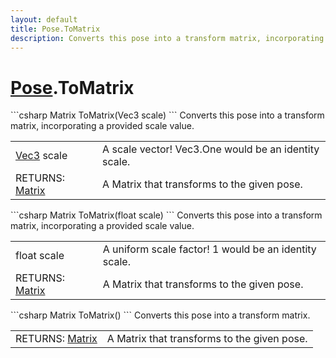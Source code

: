 ```yaml
---
layout: default
title: Pose.ToMatrix
description: Converts this pose into a transform matrix, incorporating a provided scale value.
---
```

# [Pose]({{site.url}}/Pages/StereoKit/Pose.html).ToMatrix

<div class='signature' markdown='1'>
```csharp
Matrix ToMatrix(Vec3 scale)
```
Converts this pose into a transform matrix, incorporating a provided scale value.
</div>

|  |  |
|--|--|
|[Vec3]({{site.url}}/Pages/StereoKit/Vec3.html) scale|A scale vector! Vec3.One would be an identity scale.|
|RETURNS: [Matrix]({{site.url}}/Pages/StereoKit/Matrix.html)|A Matrix that transforms to the given pose.|

<div class='signature' markdown='1'>
```csharp
Matrix ToMatrix(float scale)
```
Converts this pose into a transform matrix, incorporating a provided scale value.
</div>

|  |  |
|--|--|
|float scale|A uniform scale factor! 1 would be an identity scale.|
|RETURNS: [Matrix]({{site.url}}/Pages/StereoKit/Matrix.html)|A Matrix that transforms to the given pose.|

<div class='signature' markdown='1'>
```csharp
Matrix ToMatrix()
```
Converts this pose into a transform matrix.
</div>

|  |  |
|--|--|
|RETURNS: [Matrix]({{site.url}}/Pages/StereoKit/Matrix.html)|A Matrix that transforms to the given pose.|




